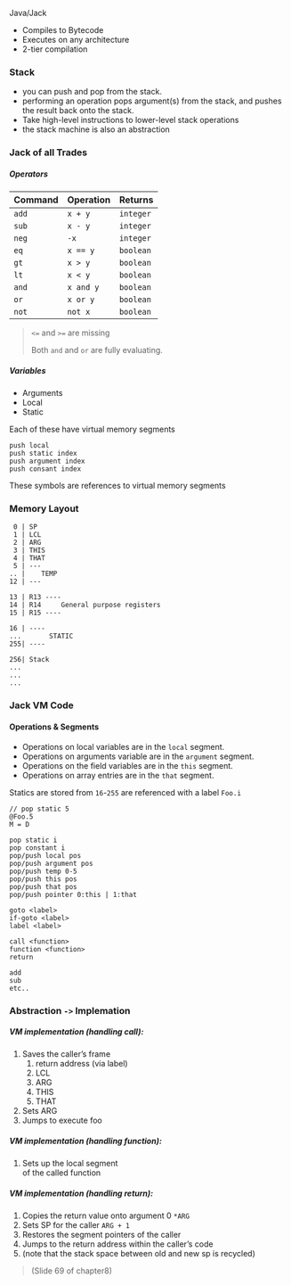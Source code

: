 Java/Jack
- Compiles to Bytecode
- Executes on any architecture
- 2-tier compilation 

### Stack
- you can push and pop from the stack.
- performing an operation pops argument(s) from the stack, and pushes the result back onto the stack.
- Take high-level instructions to lower-level stack operations
- the stack machine is also an abstraction

### Jack of all Trades

##### Operators
| Command | Operation | Returns |
| - | - | - |
| `add` | `x + y` | `integer`
| `sub` | `x - y` | `integer` |
| `neg` | `-x` | `integer` |
| `eq` | `x == y` | `boolean` |
| `gt` | `x > y` | `boolean` |
| `lt` | `x < y` | `boolean` |
| `and` | `x and y` | `boolean` |
| `or` | `x or y` | `boolean` |
| `not` | `not x` | `boolean` |

> `<=` and `>=` are missing
>
> Both `and` and `or` are fully evaluating.

##### Variables
- Arguments
- Local
- Static

Each of these have virtual memory segments

```
push local
push static index
push argument index
push consant index
```

These symbols are references to virtual memory segments



### Memory Layout
```
 0 | SP
 1 | LCL
 2 | ARG
 3 | THIS
 4 | THAT
 5 | ---
.. |    TEMP
12 | ---

13 | R13 ---- 
14 | R14     General purpose registers
15 | R15 ----

16 | ----
...       STATIC
255| ----

256| Stack
...
...
...

```

### Jack VM Code

#### Operations & Segments
- Operations on local variables are in the  `local` segment.
- Operations on arguments variable are in the  `argument` segment.
- Operations on the field variables are in the `this` segment.
- Operations on array entries are in the `that` segment.

Statics are stored from `16`-`255` are referenced with a label `Foo.i`
```
// pop static 5
@Foo.5
M = D
```


```
pop static i
pop constant i
pop/push local pos
pop/push argument pos
pop/push temp 0-5
pop/push this pos
pop/push that pos
pop/push pointer 0:this | 1:that

goto <label>
if-goto <label>
label <label>

call <function>
function <function>
return

add
sub
etc..
```

### Abstraction `->` Implemation

##### VM implementation (handling call):
1. Saves the caller’s frame
	1. return address   (via label)
	2. LCL
	3. ARG
	4. THIS
	5. THAT
2. Sets ARG
3. Jumps to execute foo

##### VM implementation (handling function):
1. Sets up the local segment  
of the called function


##### VM implementation (handling return):
1. Copies the return value onto argument 0
	`*ARG`
2. Sets SP for the caller
	`ARG + 1`
3. Restores the segment pointers of the caller
4. Jumps to the return address within the caller’s code
5. (note that the stack space between old and new sp is recycled)

> (Slide 69 of chapter8)


